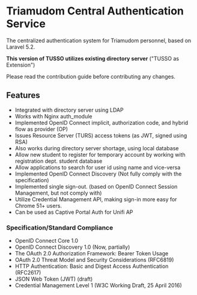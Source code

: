 # Triamudom Central Authentication Service

The centralized authentication system for Triamudom personnel, based on Laravel 5.2.

**This version of TUSSO utilizes existing directory server** ("TUSSO as Extension")

Please read the contribution guide before contributing any changes.

## Features
- Integrated with directory server using LDAP
- Works with Nginx auth_module
- Implemented OpenID Connect implicit, authorization code, and hybrid flow as provider (OP)
- Issues Resource Server (TURS) access tokens (as JWT, signed using RSA)
- Also works during directory server shortage, using local database
- Allow new student to register for temporary account by working with registration dept. student database
- Allow applications to search for user id using name and vice-versa
- Implemented OpenID Connect Discovery (Not fully comply with the specification)
- Implemented single sign-out. (based on OpenID Connect Session Management, but not comply with)
- Utilize Credential Management API, making sign-in more easy for Chrome 51+ users.
- Can be used as Captive Portal Auth for Unifi AP

### Specification/Standard Compliance
- OpenID Connect Core 1.0
- OpenID Connect Discovery 1.0 (Now, partially)
- The OAuth 2.0 Authorization Framework: Bearer Token Usage
- OAuth 2.0 Threat Model and Security Considerations (RFC6819)
- HTTP Authentication: Basic and Digest Access Authentication (RFC2617)
- JSON Web Token (JWT) (draft)
- Credential Management Level 1 (W3C Working Draft, 25 April 2016)